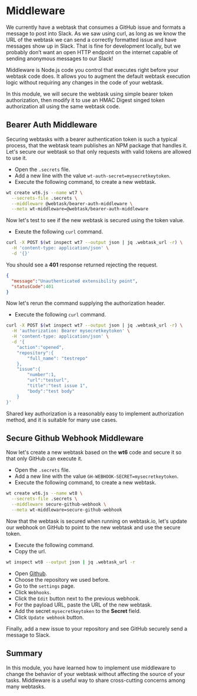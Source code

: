 # Middleware

We currently have a webtask that consumes a GitHub issue and formats a message to post into Slack. As we saw using curl, as long as we know the URL of the webtask we can send a correctly formatted issue and have messages show up in Slack. That is fine for development locally, but we probably don’t want an open HTTP endpoint on the internet capable of sending anonymous messages to our Slack!

Middleware is Node.js code you control that executes right before your webtask code does. It allows you to augment the default webtask execution logic without requiring any changes in the code of your webtask.

In this module, we will secure the webtask using simple bearer token authorization, then modify it to use an HMAC Digest singed token authorization all using the same webtask code.

## Bearer Auth Middleware

Securing webtasks with a bearer authentication token is such a typical process, that the webtask team publishes an NPM package that handles it. Let's secure our webtask so that only requests with valid tokens are allowed to use it.

- Open the `.secrets` file.
- Add a new line with the value `wt-auth-secret=mysecretkeytoken`.
- Execute the following command, to create a new webtask.

```bash
wt create wt6.js --name wt7 \
  --secrets-file .secrets \
  --middleware @webtask/bearer-auth-middleware \
  --meta wt-middleware=@webtask/bearer-auth-middleware
```
Now let's test to see if the new webtask is secured using the token value.

- Exeute the following `curl` command.

```bash
curl -X POST $(wt inspect wt7 --output json | jq .webtask_url -r) \
  -H 'content-type: application/json' \
  -d '{}'
```

You should see a **401** response returned rejecting the request.

```json
{
  "message":"Unauthenticated extensibility point",
  "statusCode":401
}
```

Now let's rerun the command supplying the authorization header.

- Execute the following `curl` command.

```bash
curl -X POST $(wt inspect wt7 --output json | jq .webtask_url -r) \
  -H 'authorization: Bearer mysecretkeytoken' \
  -H 'content-type: application/json' \
  -d '{ 
    "action":"opened", 
    "repository":{ 
        "full_name": "testrepo" 
    }, 
    "issue":{ 
        "number":1, 
        "url":"testurl", 
        "title":"test issue 1", 
        "body":"test body" 
    } 
}'
```

Shared key authorization is a reasonably easy to implement authorization method, and it is suitable for many use cases.

## Secure Github Webhook Middleware

Now let's create a new webtask based on the **wt6** code and secure it so that only GitHub can execute it.

- Open the `.secrets` file.
- Add a new line with the value `GH-WEBHOOK-SECRET=mysecretkeytoken`.
- Execute the following command, to create a new webtask.

```bash
wt create wt6.js --name wt8 \
  --secrets-file .secrets \
  --middleware secure-github-webhook \
  --meta wt-middleware=secure-github-webhook
```

Now that the webtask is secured when running on webtask.io, let's update our webhook on GitHub to point to the new webtask and use the secure token.

- Execute the following command.
- Copy the url.
 
```bash
wt inspect wt8 --output json | jq .webtask_url -r
```

- Open [Github](https://github.com).
- Choose the repository we used before.
- Go to the `settings` page.
- Click `Webhooks`.
- Click the `Edit` button next to the previous webhook.
- For the payload URL, paste the URL of the new webtask.
- Add the secret `mysecretkeytoken` to the **Secret** field.
- Click `Update webhook` button.

Finally, add a new issue to your repository and see GitHub securely send a message to Slack.

## Summary

In this module, you have learned how to implement use middleware to change the behavior of your webtask without affecting the source of your tasks. Middleware is a useful way to share cross-cutting concerns among many webtasks.